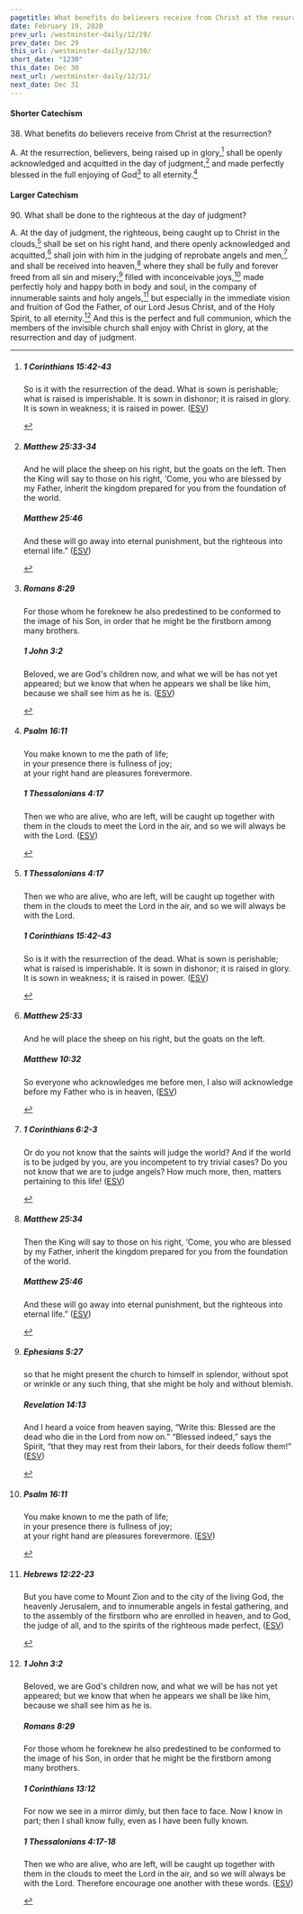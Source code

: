 ```yaml
---
pagetitle: What benefits do believers receive from Christ at the resurrection?
date: February 19, 2020
prev_url: /westminster-daily/12/29/
prev_date: Dec 29
this_url: /westminster-daily/12/30/
short_date: "1230"
this_date: Dec 30
next_url: /westminster-daily/12/31/
next_date: Dec 31
---
```


#### Shorter Catechism

38\. What benefits do believers receive from Christ at the resurrection?

A. At the resurrection, believers, being raised up in glory,[^fnref:wsc1] shall be openly acknowledged and acquitted in the day of judgment,[^fnref:wsc2] and made perfectly blessed in the full enjoying of God[^fnref:wsc3] to all eternity.[^fnref:wsc4]


[^fnref:wsc1]: <div class="esv"><h5>1 Corinthians 15:42-43</h5> <div class="esv-text"><p id="p46015042.01-1">So is it with the resurrection of the dead. What is sown is perishable; what is raised is imperishable. It is sown in dishonor; it is raised in glory. It is sown in weakness; it is raised in power.  (<a href="http://www.esv.org" class="copyright">ESV</a>)</p> </div> </div>

[^fnref:wsc2]: <div class="esv"><h5>Matthew 25:33-34</h5> <div class="esv-text"><p id="p40025033.01-1"><span class="woc">And he will place the sheep on his right, but the goats on the left.</span> <span class="woc">Then the King will say to those on his right, &#8216;Come, you who are blessed by my Father, inherit the kingdom prepared for you from the foundation of the world.</span></p> </div><h5>Matthew 25:46</h5> <div class="esv-text"><p id="p40025046.01-2"><span class="woc">And these will go away into eternal punishment, but the righteous into eternal life.&#8221;</span>  (<a href="http://www.esv.org" class="copyright">ESV</a>)</p> </div> </div>

[^fnref:wsc3]: <div class="esv"><h5>Romans 8:29</h5> <div class="esv-text"><p id="p45008029.01-1">For those whom he foreknew he also predestined to be conformed to the image of his Son, in order that he might be the firstborn among many brothers.</p> </div><h5>1 John 3:2</h5> <div class="esv-text"><p id="p62003002.01-2">Beloved, we are God's children now, and what we will be has not yet appeared; but we know that when he appears we shall be like him, because we shall see him as he is.  (<a href="http://www.esv.org" class="copyright">ESV</a>)</p> </div> </div>

[^fnref:wsc4]: <div class="esv"><h5>Psalm 16:11</h5> <div class="esv-text"><div class="block-indent"> <p class="line-group" id="p19016011.01-1">You make known to me the path of life;<br /> <span class="indent"></span>in your presence there is fullness of joy;<br /> <span class="indent"></span>at your right hand are pleasures forevermore.</p> </div> </div><h5>1 Thessalonians 4:17</h5> <div class="esv-text"><p id="p52004017.01-2">Then we who are alive, who are left, will be caught up together with them in the clouds to meet the Lord in the air, and so we will always be with the Lord.  (<a href="http://www.esv.org" class="copyright">ESV</a>)</p> </div> </div>


#### Larger Catechism

90\. What shall be done to the righteous at the day of judgment?

A. At the day of judgment, the righteous, being caught up to Christ in the clouds,[^fnref:wlc1] shall be set on his right hand, and there openly acknowledged and acquitted,[^fnref:wlc2] shall join with him in the judging of reprobate angels and men,[^fnref:wlc3] and shall be received into heaven,[^fnref:wlc4] where they shall be fully and forever freed from all sin and misery;[^fnref:wlc5] filled with inconceivable joys,[^fnref:wlc6] made perfectly holy and happy both in body and soul, in the company of innumerable saints and holy angels,[^fnref:wlc7] but especially in the immediate vision and fruition of God the Father, of our Lord Jesus Christ, and of the Holy Spirit, to all eternity.[^fnref:wlc8] And this is the perfect and full communion, which the members of the invisible church shall enjoy with Christ in glory, at the resurrection and day of judgment.


[^fnref:wlc1]: <div class="esv"><h5>1 Thessalonians 4:17</h5> <div class="esv-text"><p id="p52004017.01-1">Then we who are alive, who are left, will be caught up together with them in the clouds to meet the Lord in the air, and so we will always be with the Lord.</p> </div><h5>1 Corinthians 15:42-43</h5> <div class="esv-text"><p id="p46015042.01-2">So is it with the resurrection of the dead. What is sown is perishable; what is raised is imperishable. It is sown in dishonor; it is raised in glory. It is sown in weakness; it is raised in power.  (<a href="http://www.esv.org" class="copyright">ESV</a>)</p> </div> </div>

[^fnref:wlc2]: <div class="esv"><h5>Matthew 25:33</h5> <div class="esv-text"><p id="p40025033.01-1"><span class="woc">And he will place the sheep on his right, but the goats on the left.</span></p> </div><h5>Matthew 10:32</h5> <div class="esv-text"><p id="p40010032.01-2"><span class="woc">So everyone who acknowledges me before men, I also will acknowledge before my Father who is in heaven,</span>  (<a href="http://www.esv.org" class="copyright">ESV</a>)</p> </div> </div>

[^fnref:wlc3]: <div class="esv"><h5>1 Corinthians 6:2-3</h5> <div class="esv-text"><p id="p46006002.01-1">Or do you not know that the saints will judge the world? And if the world is to be judged by you, are you incompetent to try trivial cases? Do you not know that we are to judge angels? How much more, then, matters pertaining to this life!  (<a href="http://www.esv.org" class="copyright">ESV</a>)</p> </div> </div>

[^fnref:wlc4]: <div class="esv"><h5>Matthew 25:34</h5> <div class="esv-text"><p id="p40025034.01-1"><span class="woc">Then the King will say to those on his right, &#8216;Come, you who are blessed by my Father, inherit the kingdom prepared for you from the foundation of the world.</span></p> </div><h5>Matthew 25:46</h5> <div class="esv-text"><p id="p40025046.01-2"><span class="woc">And these will go away into eternal punishment, but the righteous into eternal life.&#8221;</span>  (<a href="http://www.esv.org" class="copyright">ESV</a>)</p> </div> </div>

[^fnref:wlc5]: <div class="esv"><h5>Ephesians 5:27</h5> <div class="esv-text"><p id="p49005027.01-1">so that he might present the church to himself in splendor, without spot or wrinkle or any such thing, that she might be holy and without blemish.</p> </div><h5>Revelation 14:13</h5> <div class="esv-text"><p id="p66014013.01-2">And I heard a voice from heaven saying, &#8220;Write this: Blessed are the dead who die in the Lord from now on.&#8221; &#8220;Blessed indeed,&#8221; says the Spirit, &#8220;that they may rest from their labors, for their deeds follow them!&#8221;  (<a href="http://www.esv.org" class="copyright">ESV</a>)</p> </div> </div>

[^fnref:wlc6]: <div class="esv"><h5>Psalm 16:11</h5> <div class="esv-text"><div class="block-indent"> <p class="line-group" id="p19016011.01-1">You make known to me the path of life;<br /> <span class="indent"></span>in your presence there is fullness of joy;<br /> <span class="indent"></span>at your right hand are pleasures forevermore.  (<a href="http://www.esv.org" class="copyright">ESV</a>)</p> </div> </div> </div>

[^fnref:wlc7]: <div class="esv"><h5>Hebrews 12:22-23</h5> <div class="esv-text"><p id="p58012022.01-1">But you have come to Mount Zion and to the city of the living God, the heavenly Jerusalem, and to innumerable angels in festal gathering, and to the assembly of the firstborn who are enrolled in heaven, and to God, the judge of all, and to the spirits of the righteous made perfect,  (<a href="http://www.esv.org" class="copyright">ESV</a>)</p> </div> </div>

[^fnref:wlc8]: <div class="esv"><h5>1 John 3:2</h5> <div class="esv-text"><p id="p62003002.01-1">Beloved, we are God's children now, and what we will be has not yet appeared; but we know that when he appears we shall be like him, because we shall see him as he is.</p> </div><h5>Romans 8:29</h5> <div class="esv-text"><p id="p45008029.01-2">For those whom he foreknew he also predestined to be conformed to the image of his Son, in order that he might be the firstborn among many brothers.</p> </div><h5>1 Corinthians 13:12</h5> <div class="esv-text"><p id="p46013012.01-3">For now we see in a mirror dimly, but then face to face. Now I know in part; then I shall know fully, even as I have been fully known.</p> </div><h5>1 Thessalonians 4:17-18</h5> <div class="esv-text"><p id="p52004017.01-4">Then we who are alive, who are left, will be caught up together with them in the clouds to meet the Lord in the air, and so we will always be with the Lord. Therefore encourage one another with these words.  (<a href="http://www.esv.org" class="copyright">ESV</a>)</p> </div> </div>

